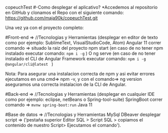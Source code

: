 copeuchTest
#-Como desplegar el aplicativo? *Accedemos al repositorio en GitHub y clonamos el Repo con el siguiente comando: https://github.com/maja90k/copeuchTest.git

Una vez ya con el proyecto completo:

#Front-end => //Tecnologias y Herramientas (desplegar en editor de texto como por ejemplo: SublimeText, VisualStudioCode, Atom) Angular 11 correr comando => situado la raiz del proyecto npm start (en caso de no tener npm instalado executar comando: ```npm i -g```    ) O ng serve (en caso de no tener instalado el CLI de Angular Framework executar comando: 
```npm i -g @angular/cli@latest ``` )

Nota: Para asegurar una instalacion correcta de npm y asi evitar errores ejecutamos en una cmd=> npm -v, y con el comando=> ng version aseguramos una correcta instalacion de la CLI de Angular.

#Back-end => //Tecnologias y Herramientas (desplegar en cualquier IDE como por ejemplo: eclipse, netBeans o Spring-tool-suite) SpringBoot correr comando => ```mvnw spring-boot:run``` Java 11

#Base de datos => //Tecnologias y Herramientas MySql DBeaver desplegar script =>  ('pestaña superior Editor SQL > Script SQL > copiamos el contenido de nuestro Script> Ejecutamos el comando').
